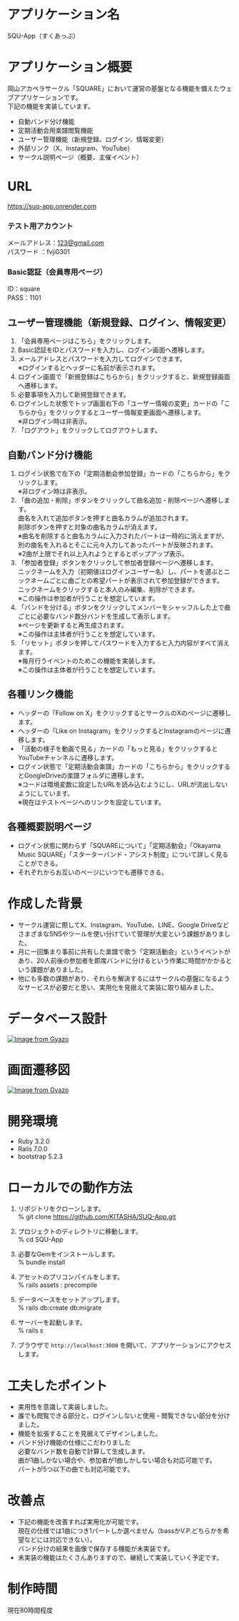 # アプリケーション名 
SQU-App（すくあっぷ）

# アプリケーション概要 
岡山アカペラサークル「SQUARE」において運営の基盤となる機能を備えたウェブアプリケーションです。  
下記の機能を実装しています。

- 自動バンド分け機能
- 定期活動会用楽譜閲覧機能
- ユーザー管理機能（新規登録、ログイン、情報変更）
- 外部リンク（X、Instagram、YouTube）
- サークル説明ページ（概要、主催イベント）

# URL
https://suq-app.onrender.com

### テスト用アカウント
メールアドレス：123@gmail.com<br>
パスワード    ：fvji0301
### Basic認証（会員専用ページ）
ID：square<br>
PASS：1101

## ユーザー管理機能（新規登録、ログイン、情報変更）
1. 「会員専用ページはこちら」をクリックします。
2. Basic認証をIDとパスワードを入力し、ログイン画面へ遷移します。
3. メールアドレスとパスワードを入力してログインできます。  
※ログインするとヘッダーに名前が表示されます。
4. ログイン画面で「新規登録はこちらから」をクリックすると、新規登録画面へ遷移します。
5. 必要事項を入力して新規登録できます。
6. ログインした状態でトップ画面右下の「ユーザー情報の変更」カードの「こちらから」をクリックするとユーザー情報変更画面へ遷移します。  
※非ログイン時は非表示。
7. 「ログアウト」をクリックしてログアウトします。

## 自動バンド分け機能
1. ログイン状態で左下の「定期活動会参加登録」カードの「こちらから」をクリックします。  
※非ログイン時は非表示。
2. 「曲の追加・削除」ボタンをクリックして曲名追加・削除ページへ遷移します。  
曲名を入れて追加ボタンを押すと曲名カラムが追加されます。  
削除ボタンを押すと対象の曲名カラムが消えます。  
※曲名を削除すると曲名カラムに入力されたパートは一時的に消えますが、  
別の曲名を入れるとそこに元々入力してあったパートが反映されます。  
※2曲が上限でそれ以上入れようとするとポップアップ表示。
3. 「参加者登録」ボタンをクリックして参加者登録ページへ遷移します。  
ニックネームを入力（初期値はログインユーザー名）し、パートを選ぶとニックネームごとに曲ごとの希望パートが表示されて参加登録ができます。  
ニックネームをクリックすると本人のみ編集、削除ができます。  
※この操作は参加者が行うことを想定しています。
4. 「バンドを分ける」ボタンをクリックしてメンバーをシャッフルした上で曲ごとに必要なバンド数分バンドを生成して表示します。  
※ページを更新すると再生成されます。  
※この操作は主体者が行うことを想定しています。
5. 「リセット」ボタンを押してパスワードを入力すると入力内容がすべて消えます。  
※毎月行うイベントのためこの機能を実装します。  
※この操作は主体者が行うことを想定しています。

## 各種リンク機能
- ヘッダーの「Follow on X」をクリックするとサークルのXのページに遷移します。
- ヘッダーの「Like on Instagram」をクリックするとInstagramのページに遷移します。
- 「活動の様子を動画で見る」カードの「もっと見る」をクリックするとYouTubeチャンネルに遷移します。
- ログイン状態で「定期活動会楽譜」カードの「こちらから」をクリックするとGoogleDriveの楽譜フォルダに遷移します。  
※コードは環境変数に設定したURLを読み込むようにし、URLが流出しないようにしています。  
※現在はテストページへのリンクを設定しています。

## 各種概要説明ページ
- ログイン状態に関わらず「SQUAREについて」「定期活動会」「Okayama Music SQUARE」「スターターバンド・アシスト制度」について詳しく見ることができる。
- それぞれからお互いのページにいつでも遷移できる。


# 作成した背景
- サークル運営に際してX、Instagram、YouTube、LINE、Google DriveなどさまざまなSNSやツールを使い分けていて管理が大変という課題がありました。
- 月に一回集まり事前に共有した楽譜で歌う「定期活動会」というイベントがあり、20人前後の参加者を即席バンドに分けるという作業に時間がかかるという課題がありました。
- 他にも多数の課題があり、それらを解決するにはサークルの基盤になるようなサービスが必要だと思い、実用化を見据えて実装に取り組みました。

# データベース設計
[![Image from Gyazo](https://i.gyazo.com/bccf52beecfe1b3a7a966a560ec1e5ef.png)](https://gyazo.com/bccf52beecfe1b3a7a966a560ec1e5ef)


# 画面遷移図
[![Image from Gyazo](https://i.gyazo.com/176ea30e0039ec4d0d2564d87d4d37c3.png)](https://gyazo.com/176ea30e0039ec4d0d2564d87d4d37c3)

# 開発環境
- Ruby 3.2.0
- Rails 7.0.0
- bootstrap 5.2.3

# ローカルでの動作方法

1. リポジトリをクローンします。  
% git clone https://github.com/KITASHA/SUQ-App.git

2. プロジェクトのディレクトリに移動します。  
% cd SQU-App

3. 必要なGemをインストールします。  
% bundle install

4. アセットのプリコンパイルをします。  
% rails assets : precompile

5. データベースをセットアップします。  
% rails db:create db:migrate

6. サーバーを起動します。  
% rails s

7. ブラウザで `http://localhost:3000` を開いて、アプリケーションにアクセスします。

# 工夫したポイント
- 実用性を意識して実装しました。
- 誰でも閲覧できる部分と、ログインしないと使用・閲覧できない部分を分けました。
- 機能を拡張することを見据えてデザインしました。
- バンド分け機能の仕様にこだわりました  
必要なバンド数を自動で計算して生成します。  
曲が1曲しかない場合や、参加者が1曲しかしない場合も対応可能です。  
パートが5つ以下の曲でも対応可能です。

# 改善点
- 下記の機能を改善すれば実用化が可能です。  
現在の仕様では1曲につき1パートしか選べません（bassかV.P.どちらかを希望などには対応できない）。  
バンド分けの結果を画像で保存する機能が未実装です。
- 未実装の機能はたくさんありますので、継続して実装していく予定です。

# 制作時間
現在80時間程度
